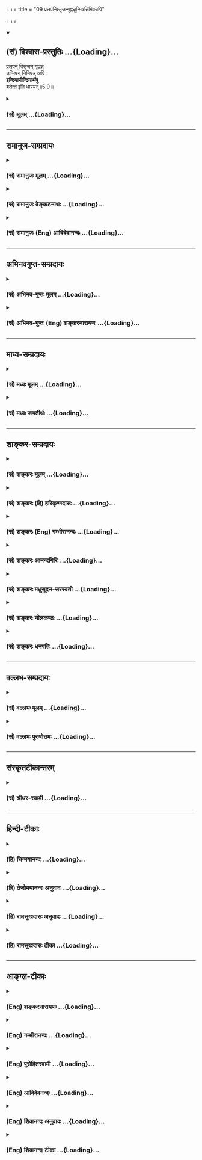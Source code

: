 +++
title = "09 प्रलपन्विसृजन्गृह्णन्नुन्मिषन्निमिषन्नपि"

+++
<div class="js_include" newlevelforh1="2" title="(सं) विश्वास-प्रस्तुतिः" unfilled url="/purANam_vaiShNavam/mahAbhAratam/06-bhIShma-parva/03-bhagavad-gItA-parva/saMskRtam/vishvAsa-prastutiH/05_karma-saMnyAsa-yogaH/09_pralapanvisRjangR.md">
<details open><summary><h2>(सं) विश्वास-प्रस्तुतिः ...{Loading}...</h2></summary>

प्रलपन् विसृजन् गृह्णन्न्  
उन्मिषन् निमिषन्न् अपि।  
**इन्द्रियाणीन्द्रियार्थेषु**  
**वर्तन्त** इति धारयन्॥5.9॥
</details>
</div>
<div class="js_include collapsed" newlevelforh1="3" title="(सं) मूलम्" unfilled url="/purANam_vaiShNavam/mahAbhAratam/06-bhIShma-parva/03-bhagavad-gItA-parva/saMskRtam/mUlam/05_karma-saMnyAsa-yogaH/09_pralapanvisRjangR.md">
<details><summary><h3>(सं) मूलम् ...{Loading}...</h3></summary>

प्रलपन्विसृजन्गृह्णन्नुन्मिषन्निमिषन्नपि।  
इन्द्रियाणीन्द्रियार्थेषु वर्तन्त इति धारयन्।।5.9।।
</details>
</div>


_________________
## रामानुज-सम्प्रदायः
<div class="js_include collapsed" newlevelforh1="3" title="(सं) रामानुजः मूलम्" unfilled url="/purANam_vaiShNavam/mahAbhAratam/06-bhIShma-parva/03-bhagavad-gItA-parva/saMskRtam/rAmAnujaH/mUlam/05_karma-saMnyAsa-yogaH/09_pralapanvisRjangR.md">
<details><summary><h3>(सं) रामानुजः मूलम् ...{Loading}...</h3></summary>

।।5.9।। एवम् आत्म**तत्त्ववित्** श्रोत्रादीनि ज्ञानेन्द्रियाणि वागादीनि
कर्मेन्द्रियाणि प्राणाः च स्वस्य विषयेषु **वर्तन्ते इति धारयन्**
अनुसन्दधानो न अहं **किञ्चित् करोमि इति मन्येत।** ज्ञानैकस्वभावस्य मम
कर्ममूलेन्द्रियप्राणसम्बन्धकृतम् ईदृशं कर्तृत्वम् न स्वरूपप्रयुक्तम् इति
मन्येत इत्यर्थः।

</details>
</div>
<div class="js_include collapsed" newlevelforh1="3" title="(सं) रामानुजः वेङ्कटनाथः" unfilled url="/purANam_vaiShNavam/mahAbhAratam/06-bhIShma-parva/03-bhagavad-gItA-parva/saMskRtam/rAmAnujaH/venkaTanAthaH/05_karma-saMnyAsa-yogaH/09_pralapanvisRjangR.md">
<details><summary><h3>(सं) रामानुजः वेङ्कटनाथः ...{Loading}...</h3></summary>

8 5.9।। एवमर्जुनस्य परिपृच्छतः साक्षात्प्रश्नस्योत्तरमुक्तम् अथ तदाशयविदो
भगवत आभिप्रायिकं वाक्यमुत्तरसङ्गत्यर्थं दर्शयति यत इति। युक्तोऽत्र
योगनिष्ठः तत्त्ववित् तदन्तर्गतात्मतत्त्वविज्ञानवान्। तदाह
एवमात्मतत्त्वविदिति। पश्यन् श्रृण्वन् स्पृशन् जिघ्रन् अश्नन् इति
चक्षुश्श्रोत्रत्वरघ्राणजिह्वाख्यज्ञानेन्द्रियव्यापाराः। गच्छन् प्रलपन्
विसृजन् गृह्णन् इति पादादिकर्मेन्द्रियव्यापाराः। तत्रविसृजन् इति
पायूपस्थव्यापारसङ्ग्रहः। उक्तं चपायूपस्थे विसर्गार्थमिन्द्रिये
तुल्यकर्मणी। विसर्गे च पुरीषस्य विसर्गे चाभिकामतः इति। स्वपन् श्वसन्
उन्मिषन् निमिषन् इति तुप्राणव्यापाराः। स्वापस्य तमोवृत्तित्वेऽपि
प्राणाधीनत्वं सिद्धम्। उन्मिषन् निमिषन् इति तु
व्यानाख्यप्राणव्यापारः। श्वसन् इति तु
प्राणसंज्ञकप्राणविशेषव्यापारः। गृह्णन् इति पाणिव्यापारपरोऽपि
अपानव्यापारस्यापि तन्त्रेण ग्राहकः। तदपानेनाजिघृक्षत्तदावयत्स य
एषोऽन्नस्य ग्रहो यद्वायुः ऐ.उ.3।10 इति। एवं विभागज्ञापनाय श्रोत्रादीनि
ज्ञानेन्द्रियाणि वागादीनि च कर्मेन्द्रियाणि प्राणाश्चेत्युक्तम्।
इन्द्रियशब्दोऽत्र सर्वेन्द्रियप्रवृत्त्यादिहेतुतया प्राणसंवादादिषु
प्रसिद्ध मुख्यप्राणमजहल्लक्षणया लक्षयतीति तात्पर्यम्। इन्द्रियार्थेषु
इत्येतदपि तथैव लक्षकमिति व्यञ्जनायस्वविषयेष्वित्युक्तम्।
नन्विन्द्रियप्राणेष्वर्कर्तृषु कर्तृत्वाध्यासः स्वस्याकर्तृत्वबुद्धिश्च
भ्रान्तिरेव स्यात् आत्मन एव कर्तृत्वस्यकर्ता शास्त्रार्थवत्त्वात्
ब्र.सू.2।3।33 इत्यादिभिःस्थापितत्वादित्यत्राहज्ञानैकस्वभावस्येति।
कर्मणां मिथ्यात्वानुसन्धानमिह परोक्तमयुक्तम्इन्द्रियाणीन्द्रियार्थेषु
वर्तन्ते इत्यस्याप्यननुसन्धेयत्वप्रसङ्गात्। मुक्तस्य
स्वेच्छागृहीतेन्द्रियादिव्यवच्छेदायोपाधीनामप्यौपाधिकत्वव्यञ्जनाय
चकर्ममूलशब्दः। ईदृशमिति पुण्यपापरूपमित्यर्थः। अत्रतत्त्ववित् इति
निरुपाधिकस्वरूपपरत्वात्कार्यकारण 13।20 इत्यादाविव न
चिदचिद्व्यापारविभागोक्तिः।  
  

</details>
</div>
<div class="js_include collapsed" newlevelforh1="3" title="(सं) रामानुजः (Eng) आदिदेवानन्दः" unfilled url="/purANam_vaiShNavam/mahAbhAratam/06-bhIShma-parva/03-bhagavad-gItA-parva/saMskRtam/rAmAnujaH/english/AdidevAnandaH/05_karma-saMnyAsa-yogaH/09_pralapanvisRjangR.md">
<details><summary><h3>(सं) रामानुजः (Eng) आदिदेवानन्दः ...{Loading}...</h3></summary>

5.8 - 5.9 Thus he who knows the truth concerning the self should reflect in mind that the ear and the other organs of sensation (Jnanendriyas) as also organs of action (Karmendriyas) and the vital currents (the Pranas)
are occupied with their own respective objects. Thus he should know, 'I do not do anything at all.' He should reflect, 'My intrinsic nature is one of knowledge. The sense of agency comes because of the association of the self with the senses and the Pranas which are rooted in Karma. It does not spring from my essential nature.'

</details>
</div>


_________________
## अभिनवगुप्त-सम्प्रदायः
<div class="js_include collapsed" newlevelforh1="3" title="(सं) अभिनव-गुप्तः मूलम्" unfilled url="/purANam_vaiShNavam/mahAbhAratam/06-bhIShma-parva/03-bhagavad-gItA-parva/saMskRtam/abhinava-guptaH/mUlam/05_karma-saMnyAsa-yogaH/09_pralapanvisRjangR.md">
<details><summary><h3>(सं) अभिनव-गुप्तः मूलम् ...{Loading}...</h3></summary>

।।5.7 5.11।। योगयुक्त इत्यादि आत्मसिद्धये इत्यन्तम्। सर्वभूतानामात्मभूतः
आत्मा यस्य स सर्वमपि कुर्वाणो न लिप्यते अकरणप्रतिषेधारूढत्वात्। अत एव
दर्शनादीनि कुर्वन्नपि असौ एवं धारयति प्रतिपत्तिदार्ढ्येन निश्चिनुते
चक्षुरादीनामिन्द्रियाणां यदि स्वविषयेषु प्रवृत्तिः मम किमायातम् न हि
अन्यस्य कृतेनापरस्य +++(S अन्यस्य कृतेनान्यस्य अन्यकृतेन परस्य)+++ लेपः इति।
तदेव ब्रह्मणि कर्मणां समर्पणम्। अत्र चिह्नम् अस्य गतसङ्गता। अतो न
लिप्यते। योगिनश्च केवलैः सङ्गरहितैः परस्परानपेक्षिभिश्च कायादिभिः
कुर्वन्ति कर्माणि सङ्गाभावात्।

</details>
</div>
<div class="js_include collapsed" newlevelforh1="3" title="(सं) अभिनव-गुप्तः (Eng) शङ्करनारायणः" unfilled url="/purANam_vaiShNavam/mahAbhAratam/06-bhIShma-parva/03-bhagavad-gItA-parva/saMskRtam/abhinava-guptaH/english/shankaranArAyaNaH/05_karma-saMnyAsa-yogaH/09_pralapanvisRjangR.md">
<details><summary><h3>(सं) अभिनव-गुप्तः (Eng) शङ्करनारायणः ...{Loading}...</h3></summary>

5.9 See Comment under 5.11

</details>
</div>


_________________
## माध्व-सम्प्रदायः
<div class="js_include collapsed" newlevelforh1="3" title="(सं) मध्वः मूलम्" unfilled url="/purANam_vaiShNavam/mahAbhAratam/06-bhIShma-parva/03-bhagavad-gItA-parva/saMskRtam/madhvaH/mUlam/05_karma-saMnyAsa-yogaH/09_pralapanvisRjangR.md">
<details><summary><h3>(सं) मध्वः मूलम् ...{Loading}...</h3></summary>

।।5.8 5.9।। सन्न्यासं स्पष्टयति पुनः श्लोकद्वयेन।

</details>
</div>
<div class="js_include collapsed" newlevelforh1="3" title="(सं) मध्वः जयतीर्थः" unfilled url="/purANam_vaiShNavam/mahAbhAratam/06-bhIShma-parva/03-bhagavad-gItA-parva/saMskRtam/madhvaH/jayatIrthaH/05_karma-saMnyAsa-yogaH/09_pralapanvisRjangR.md">
<details><summary><h3>(सं) मध्वः जयतीर्थः ...{Loading}...</h3></summary>

।।5.8 5.9।। नैव किञ्चिदित्यादेः प्रतिपाद्यमाह **सन्न्यासमि**ति। ज्ञेयः
इत्यादिनाविशुद्धात्मा इत्यादिना च स्पष्टीकृतत्वात् **पुनरि**ति। स्पष्टं
च प्रागनुक्तसङ्कल्पत्यागस्याभिधानात्।

</details>
</div>


_________________
## शाङ्कर-सम्प्रदायः
<div class="js_include collapsed" newlevelforh1="3" title="(सं) शङ्करः मूलम्" unfilled url="/purANam_vaiShNavam/mahAbhAratam/06-bhIShma-parva/03-bhagavad-gItA-parva/saMskRtam/shankaraH/mUlam/05_karma-saMnyAsa-yogaH/09_pralapanvisRjangR.md">
<details><summary><h3>(सं) शङ्करः मूलम् ...{Loading}...</h3></summary>

।।5.8 5.9।। **नैव किञ्चित् करोमीति युक्तः** समाहितः सन् **मन्येत**
चिन्तयेत् **तत्त्ववित्** आत्मनो याथात्म्यं तत्त्वं वेत्तीति तत्त्ववित्
परमार्थदर्शीत्यर्थः।। कदा कथं वा तत्त्वमवधारयन् मन्येत इति उच्यते
पश्यन्निति। मन्येत इति पूर्वेण संबन्धः। यस्य एवं तत्त्वविदः
सर्वकार्यकरणचेष्टासु कर्मसु अकर्मैव पश्यतः सम्यग्दर्शिनः तस्य
सर्वकर्मसंन्यासे एव अधिकारः कर्मणः अभावदर्शनात्। न हि मृगतृष्णिकायाम्
उदकबुद्ध्या पानाय प्रवृत्तः उदकाभावज्ञानेऽपि तत्रैव पानप्रयोजनाय
प्रवर्तते।।  
  
यस्तु पुनः अतत्त्ववित् प्रवृत्तश्च कर्मयोगे

</details>
</div>
<div class="js_include collapsed" newlevelforh1="3" title="(सं) शङ्करः (हि) हरिकृष्णदासः" unfilled url="/purANam_vaiShNavam/mahAbhAratam/06-bhIShma-parva/03-bhagavad-gItA-parva/saMskRtam/shankaraH/hindI/harikRShNadAsaH/05_karma-saMnyAsa-yogaH/09_pralapanvisRjangR.md">
<details><summary><h3>(सं) शङ्करः (हि) हरिकृष्णदासः ...{Loading}...</h3></summary>

।।5.9।। तत्त्वको समझकर कब और किस प्रकार ऐसे माने सो कहते हैं ( देखता
सुनता छूता सूँघता खाता चलता सोता श्वास लेता बोलता त्याग करता ग्रहण करता
तथा आँखोंको खोलता और मूँदता हुआ भी इन्द्रियाँ इन्द्रियोंके विषयमें बर्त
रही हैं ऐसे समझकर ) ऐसे माने कि मैं कुछ भी नहीं करता। इस प्रकार इसका
पहलेके आधे श्लोकसे सम्बन्ध है। जो इस प्रकार तत्त्वज्ञानी है अर्थात् सब
इन्द्रियाँ और अन्तःकरणोंकी चेष्टारूप कर्मोंमें अकर्म देखनेवाला है वह
अपनेमें कर्मोंका अभाव देखता है इसलिये उस यथार्थ ज्ञानीका
सर्वकर्मसंन्यासमें ही अधिकार है। क्योंकि मृगतृष्णिकामें जल समझकर उसको
पीनेके लिये प्रवृत्त हुआ मनुष्य उसमें जलके अभावका ज्ञान हो जानेपर फिर भी
वही जल पीनेके लिये प्रवृत्त नहीं होता।

</details>
</div>
<div class="js_include collapsed" newlevelforh1="3" title="(सं) शङ्करः (Eng) गम्भीरानन्दः" unfilled url="/purANam_vaiShNavam/mahAbhAratam/06-bhIShma-parva/03-bhagavad-gItA-parva/saMskRtam/shankaraH/english/gambhIrAnandaH/05_karma-saMnyAsa-yogaH/09_pralapanvisRjangR.md">
<details><summary><h3>(सं) शङ्करः (Eng) गम्भीरानन्दः ...{Loading}...</h3></summary>

5.9 Yuktah, remaining absorbed in the Self; tattva-vit, the knower of
Reality-knower of the real nature of Truth, of the Self, i.e., the seer
of the supreme Reality; manyeta, should think; 'na karomi eva, I
certainly do not do; kincit, anything.' Having realized the Truth, when
or how should he think; This is being answered; Api, even; pasyan, while
seeing; srnvan, hearing; sprsan, touching; jighran, smelling; asnan,
eating; gacchan, moving; svapan, sleeping; svasan, breathing; pralapan,
speaking; visrjan, releasing; grhnan, holding; unmisan, opening;
nimisan, closing the eyes. All these are to be connected with the above
manyeta (should think). For the man who has known the Truth thus, who
finds nothing but inaction in action-in all the movements of the body
and organs-, and who has full realization, there is competence only for
giving up all actions because of his realization of the nonexistence of
actions. Indeed, one who proceeds to drink water in a mirage thinking
that water is there, surely does not go there itself for drinking water
even after knowing that no water exists there!

</details>
</div>
<div class="js_include collapsed" newlevelforh1="3" title="(सं) शङ्करः आनन्दगिरिः" unfilled url="/purANam_vaiShNavam/mahAbhAratam/06-bhIShma-parva/03-bhagavad-gItA-parva/saMskRtam/shankaraH/AnandagiriH/05_karma-saMnyAsa-yogaH/09_pralapanvisRjangR.md">
<details><summary><h3>(सं) शङ्करः आनन्दगिरिः ...{Loading}...</h3></summary>

।।5.9।। सार्धं समनन्तरश्लोकमाकाङ्क्षापूर्वकमुत्थापयति **कदेत्यादिना।**
चक्षुरादिज्ञानेन्द्रियैर्वागादिकर्मेन्द्रियैः
प्राणादिवायुभेदैरन्तःकरणचतुष्टयेन च तत्तच्चेष्टानिर्वर्तनावस्थायां
तत्तदर्थेषु सर्वा प्रवृत्तिरिन्द्रियाणामेवेत्यनुसंदधानो नैव
किंचित्करोमीति विद्वान्प्रतिपद्यत इत्यर्थः। यथोक्तस्य विदुषो
विध्यभावेऽपि विद्यासामर्थ्यात्प्रतिपत्तिकर्मभूतं कर्मसंन्यासं
फलात्मकमभिलषति **यस्येति।** अज्ञस्येव विदुषोऽपि कर्मसु
प्रवृत्तिसंभवात्कुतः संन्यासेऽधिकारः स्यादित्याशङ्क्याह **नहीति।**

</details>
</div>
<div class="js_include collapsed" newlevelforh1="3" title="(सं) शङ्करः मधुसूदन-सरस्वती" unfilled url="/purANam_vaiShNavam/mahAbhAratam/06-bhIShma-parva/03-bhagavad-gItA-parva/saMskRtam/shankaraH/madhusUdana-sarasvatI/05_karma-saMnyAsa-yogaH/09_pralapanvisRjangR.md">
<details><summary><h3>(सं) शङ्करः मधुसूदन-सरस्वती ...{Loading}...</h3></summary>

।।5.9।। तत्र दर्शनश्रवणस्पर्शनघ्राणाशनानि चक्षुःश्रोत्रत्वग्घ्राणरसनानां
पञ्चज्ञानेन्द्रियाणां
व्यापाराःपश्यन्शृण्वन्स्पृशञ्जिघ्रन्नश्नन्नित्युक्ताः। गतिः पादयोः
प्रलापो वाचः विसर्गः पायुपस्थयोः ग्रहणं हस्तयोरिति पञ्च
कर्मेन्द्रियव्यापाराः गच्छन्प्रलपन्विसृजन्गृह्णन्नित्युक्ताः। श्वसन्निति
प्राणादिपञ्चकस्य व्यापारोपलक्षणम्। उन्मिषन्निमिषन्निति
नागकूर्मादिपञ्चकस्य। स्वपन्नित्यन्तःकरणचतुष्टस्य। अर्थक्रमवशात्पाठक्रमं
भंक्त्वा व्याख्याताविमौ श्लोकौ।
यस्मात्सर्वव्यापारेष्वप्यात्मनोऽकर्तृत्वमेव पश्यति अतः कुर्वन्नपि न
लिप्यत इति युक्तमेवोक्तमिति भावः।

</details>
</div>
<div class="js_include collapsed" newlevelforh1="3" title="(सं) शङ्करः नीलकण्ठः" unfilled url="/purANam_vaiShNavam/mahAbhAratam/06-bhIShma-parva/03-bhagavad-gItA-parva/saMskRtam/shankaraH/nIlakaNThaH/05_karma-saMnyAsa-yogaH/09_pralapanvisRjangR.md">
<details><summary><h3>(सं) शङ्करः नीलकण्ठः ...{Loading}...</h3></summary>

।।5.8 5.9।। न लिप्यत इत्येतदुपपादयति **नैवेति** **द्वाभ्याम्।**
तत्त्ववित् अहं नैव किंचित्करोमीति मन्येत मन्यते। तत्र हेतुः। इन्द्रियाणि
उपलक्षणमिदं प्राणादेरपि। इन्द्रियादय इन्द्रियार्थेषु स्वेषु विषयेषु
वर्तन्ते इति धारयन्निश्चिन्वन्नत्वहं विषयेषु वर्ते इति मन्यते।
धारयन्निति हेतौ शतृप्रत्ययः। अत्र दर्शनादयः पञ्चज्ञानेन्द्रियाणां
व्यापाराः। गमनविसर्गप्रलपनग्रहणानि कर्मेन्द्रियाणाम्। तानिच
आनन्दस्योपलक्षणानि। श्वसन्निति प्राणस्य स्वपन्निति बुद्धेः
उन्मेषणनिमेषणे कूर्माख्यप्राणस्येति विभागः। क्रमस्त्वविवक्षितः। एतानि
कुर्वन्नप्यभिमानाभावान्नलिप्यत इत्यर्थः।

</details>
</div>
<div class="js_include collapsed" newlevelforh1="3" title="(सं) शङ्करः धनपतिः" unfilled url="/purANam_vaiShNavam/mahAbhAratam/06-bhIShma-parva/03-bhagavad-gItA-parva/saMskRtam/shankaraH/dhanapatiH/05_karma-saMnyAsa-yogaH/09_pralapanvisRjangR.md">
<details><summary><h3>(सं) शङ्करः धनपतिः ...{Loading}...</h3></summary>

।।5.8 5.9।। कुर्वन्नपि कुतो न लिप्यत इत्याशङ्क्य यतोऽसौ परमार्थतो न
करोतीत्याह द्वाभ्याम् **नैवेति।** युक्तः समाहितः सन्नादौ कर्मयोगयुक्त
इति वाऽयं पक्षोऽध्याहारसापेक्षत्वादाचार्यैरुपेक्षितिः।
तत्त्ववित्परमार्थदर्शी नैव किंचित्करोमीति मन्येत मन्यते।
कदेत्यपेक्षायामाह पश्यन्नित्यादि। अपेः सर्वत्र संबन्धः।
पश्यन्नित्यादिज्ञानेन्द्रियाणां व्यापारान् गच्छन्निति पादयोर्व्यापारं
स्वपन्निति बुद्धेः श्वसन्निति प्राणस्य प्रलपन्निति वाचः विसृजन्निति
पायूपस्थयोः गृह्णन्निति हस्तयोः उन्मिषन्निमिषन्निति कूर्माख्यप्राणस्य
कुर्वन्नपीन्द्रियाणीन्द्रियार्थेषु वर्तन्ते नाहमसङ्ग आत्मेति धारयन्
बुद्य्धा निश्चयं कुर्वन् किंचित्सरोमीति तत्त्वविन्मन्यतेऽतो न लिप्यत
इत्यर्थः। यद्वानन्वेवं कर्तृत्वाभिमानशून्य इन्द्रियैः प्रतिषिद्धमपि
कुर्यादित्यत आह **इन्द्रियाणीति।** इन्द्रियाणीन्द्रियार्थेष्विष्टेषु
विषयेषु वर्तन्त इति हेतोरन्याय्यमपि कुर्युरित्य इन्द्रियाणि
धारयन्त्त्स्वायत्तानि यथेष्टसंचारपराङ्भुखानि कुर्वन्निति। अस्मिन्पक्षे
प्रकरणविरोधोऽनुषक्लेशश्च परिहर्तव्यः।

</details>
</div>


_________________
## वल्लभ-सम्प्रदायः
<div class="js_include collapsed" newlevelforh1="3" title="(सं) वल्लभः मूलम्" unfilled url="/purANam_vaiShNavam/mahAbhAratam/06-bhIShma-parva/03-bhagavad-gItA-parva/saMskRtam/vallabhaH/mUlam/05_karma-saMnyAsa-yogaH/09_pralapanvisRjangR.md">
<details><summary><h3>(सं) वल्लभः मूलम् ...{Loading}...</h3></summary>

।।5.8 5.9।। कुर्वन्नपि न लिप्यते इत्येतद्विरुद्धमित्याशङ्क्य
सर्वेन्द्रियव्यापारसत्वेऽपि कर्तृत्त्वाद्यभिमानाभावेन
निर्द्वन्द्वत्वान्न विरुद्धमित्याह नैव किञ्चिदिति। मनस इन्द्रियाणां च
व्यापाराःउन्मिषन्निमिषन्नपि इत्यन्तं निर्दिष्टाः। स्वविषयेषु
हीमानीन्द्रियाणि प्रवर्त्तन्ते नाहमिति। साङ्ख्यवद्धारवन् न लिप्यते। तथा
चोक्तं सूत्रकृतातदविगम उत्तरपूर्वाघयोरश्लेषविनाशौ ब्र.सू.4।1।13 इति।
कर्मभिर्न स बध्यतेइति।

</details>
</div>
<div class="js_include collapsed" newlevelforh1="3" title="(सं) वल्लभः पुरुषोत्तमः" unfilled url="/purANam_vaiShNavam/mahAbhAratam/06-bhIShma-parva/03-bhagavad-gItA-parva/saMskRtam/vallabhaH/puruShottamaH/05_karma-saMnyAsa-yogaH/09_pralapanvisRjangR.md">
<details><summary><h3>(सं) वल्लभः पुरुषोत्तमः ...{Loading}...</h3></summary>

।। 5.9ननु नियतफलस्य कर्मणः कृतस्य कथं न फलं इत्याशङ्क्याह नैव
किञ्चिदित्यादित्रयेण। तत्त्ववित् भगवदिङ्गितज्ञः युक्तः मद्भावयुक्तः
सन्नैव किञ्चित्करोमि अहं किञ्चिदपि न करोमि किन्तु भगवदिच्छया तदाज्ञया
यथा स कारयति तथा वारिवशात्तृणादिचलनवत् कर्म किमपि मत्तो न भवति न त्वहं
करोमि इति यो मन्येत स पापेन कर्मजफलेन न लिप्यते। एवंरूपस्य स्थितिमाह
पश्यन्निति। भावात्मकेन मनसा स्थिरीकृतालौकिकेन्द्रियैश्चक्षुःप्रभृतिभिः
पश्यन् भगवत्स्वरूपदर्शनं कुर्वन् शृण्वन् भगवत्कूजितवेण्वादिशब्दान्
स्पृशन् भगवच्चरणारविन्दस्पर्श कुर्वन् जिघ्रन् भगवन्मुखामोदाद्याघ्राणं
कुर्वन् अश्रन्৷৷. गच्छन् गोचारणादिलीलायां सङ्गे गच्छन् स्वपन् लीलादिसमये
नेत्रमुद्रणं कुर्वन् श्वसन् विप्रयोगादिना श्वासविमोकं कुर्वन् प्रलपन्
तद्भावेन मत्तावस्थायां भ्रमरवद्गानं कुर्वन् विसृजन् तदवस्थायामेव दूरे
यच्छन् गृह्णन् तदवस्थयैवालिङ्गनादि चरणेषु कुर्वन् उन्मिषन्
मत्तावस्थात्यागेन स्वरूपानुभवं कुर्वन् निमिषन् तत्सुखानुभवेन
नेत्रनिमीलनं कुर्वन् इन्द्रियाणि इन्द्रियार्थेषु भगवदवयवेषु वर्तन्त इति
धारयन्।  
  

</details>
</div>


_________________
## संस्कृतटीकान्तरम्
<div class="js_include collapsed" newlevelforh1="3" title="(सं) श्रीधर-स्वामी" unfilled url="/purANam_vaiShNavam/mahAbhAratam/06-bhIShma-parva/03-bhagavad-gItA-parva/saMskRtam/shrIdhara-svAmI/05_karma-saMnyAsa-yogaH/09_pralapanvisRjangR.md">
<details><summary><h3>(सं) श्रीधर-स्वामी ...{Loading}...</h3></summary>

।।5.8 5.9।। कर्म कुर्वन्नपि न लिप्यत इत्येतद्विरुद्धमित्याशङ्क्य
कर्तृत्वाभिमानाभावान्न विरुद्धमित्याह **नैवेति** द्वाभ्याम्। कर्मयोगेन
युक्तः क्रमेण तत्त्वविद्भूत्वा दर्शनश्रवणादीनि कुर्वन्नपि
इन्द्रियाणीन्द्रियार्थेषु वर्तन्त इति धारयन्बुद्ध्या निश्चित्य
किंचिदप्यहं न करोमीति मन्येत मन्यते। तत्र दर्शनश्रवणस्पर्शनावघ्राणाशनानि
चक्षुरादिज्ञानेन्द्रियव्यापाराः गतिः पादयोः स्वापो बुद्धेः श्वासः
प्राणस्य प्रलपनं वागिन्द्रियस्य विसर्गः पायूपस्थयोः ग्रहणं हस्तयोः
उन्मेषणनिमेषणे कूर्माख्यप्राणस्येति विवेकः। एतानि कर्माणि
कुर्वन्नप्यनभिमानाद्ब्रह्मविन्न लिप्यते। तथाच पारमर्षं सूत्रं तदधिगम
उत्तरपूर्वाघयोरश्लेषविनाशौ तद्व्यपदेशात इति।

</details>
</div>


_________________
## हिन्दी-टीकाः
<div class="js_include collapsed" newlevelforh1="3" title="(हि) चिन्मयानन्दः" unfilled url="/purANam_vaiShNavam/mahAbhAratam/06-bhIShma-parva/03-bhagavad-gItA-parva/hindI/chinmayAnandaH/05_karma-saMnyAsa-yogaH/09_pralapanvisRjangR.md">
<details><summary><h3>(हि) चिन्मयानन्दः ...{Loading}...</h3></summary>

।।5.9।। एक ज्ञानी सिद्ध पुरुष भी जगत् में औरों के समान ही कुशलतापूर्वक
कर्म करते हुए रहता है न कि पाषाण की प्रतिमा के समान निष्क्रिय होकर। सर्व
सामान्य और स्वाभाविक क्रियायों की एक सूची ही इन दो श्लोकों में दी हुई है
जैसे देखता हुआ सुनता हुआ৷৷.आदि। भगवान् कहते हैं कि जीवन की इन अपरिहार्य
क्रियायों में ज्ञानी पुरुष किसी प्रकार का कर्तृत्व अभिमान नहीं
रखता। निद्रा अवस्था में अहंकार के अभाव में हमें अपनी श्वसन क्रिया का कोई
भान नहीं रहता। इसी प्रकार अहंकार के नष्ट होने पर उपर्युक्त सभी क्रियाएँ
अपने स्वाभाविक रूप से होती रहती हैं। परन्तु ज्ञानी पुरुष को सदा यह भान
रहता है कि मैं किंचिन्मात्र कर्म नहीं करता हूँ। इसका अर्थ यह नहीं हुआ कि
सिद्ध पुरुष उपचाररहित नींद में चलने वाला रोगी बन जाता है दोनों में मुख्य
भेद यह है कि नींद में चलने वाले को किसी प्रकार का भान नहीं रहता जबकि
ज्ञानी पुरुष अपने चैतन्य स्वरूप के प्रति सदा जागरूक रहता है। युक्त
अर्थात् आत्मस्वरूप में स्थित इस शब्द के द्वारा यह सूचित करते हैं कि
अहंकार का पूर्ण त्याग करना केवल आत्मज्ञानी के लिये ही संभव हो सकता है।
इस युक्तता में साधक तथा सिद्ध पुरुषों के भेद से कुछ तारतम्य होता है।
जहाँ साधकगण अध्ययन श्रवण मनन आदि की सहायता से बौद्धिक स्तर पर स्वस्वरूप
के प्रति सजग रहने का प्रयत्न करते हैं वहाँ सिद्ध पुरुष के लिए तो
स्वस्वरूपानुभूति सदा सहज रूप में बनी ही रहती है। अत अहंकार का त्याग करने
के लिए हमको आत्मज्ञान प्राप्त करना चाहिए। जाग्रत अवस्था के अपने
व्यक्तित्व का विस्मरण होने पर ही हम अपने ही बनाये स्वप्न के शिकार बन
जाते हैं। स्वप्नावस्था के दुखों का अन्त तभी होगा जब हम पुन अपने जाग्रत
अवस्था के स्वरूप का साक्षात्कार कर लेंगे। इसी प्रकार मैं कर्ता हूँ इस
अविद्या जनित कर्तृत्व भाव की निवृत्ति आत्मस्वरूप के सम्यक् ज्ञान से ही
होगी कि आत्मा अर्थात् मैं अकर्ता हूँ। इसी तथ्य को इस श्लोक में दर्शाया
गया है कि ज्ञानी पुरुष जानता है कि इन्द्रियाँं अपनेअपने विषयों में विचरण
करती हैं जबकि आत्मा सदा अकर्त्ता ही है। यदि समुद्र चेतन होता तो वह स्वयं
में ही उत्पन्न और नष्ट होती हुई लहरों को देख सकता। आत्मस्वरूप में स्थित
ज्ञानी पुरुष शरीरादि उपाधियों द्वारा किये जा रहे कर्मों को साक्षी भाव से
देखता रहता है। टंकण (टाइप) करते हुए हम अपनी उँगलियों को कार्यरत देख सकते
हैं और तब टाइप राइटर पर चलती उँगलियों की क्रिया एक क्रीड़ा बन जाती है।
यही स्थिति है ज्ञानी पुरुष की। चिन्ता और विक्षेप से रहित हुआ आत्मानुभूति
में स्थित पुरुष का यह निश्चयात्मक ज्ञान होता है कि मैं किंचिन्मात्र कर्म
नहीं करता हूँ। परन्तु कर्म में ही प्रवृत्त अतत्त्ववित् पुरुष को किस
प्रकार कर्म करने चाहिये भगवान् कहते हैं

</details>
</div>
<div class="js_include collapsed" newlevelforh1="3" title="(हि) तेजोमयानन्दः अनुवादः" unfilled url="/purANam_vaiShNavam/mahAbhAratam/06-bhIShma-parva/03-bhagavad-gItA-parva/hindI/tejomayAnandaH/anuvAdaH/05_karma-saMnyAsa-yogaH/09_pralapanvisRjangR.md">
<details><summary><h3>(हि) तेजोमयानन्दः अनुवादः ...{Loading}...</h3></summary>

।।5.9।। बोलता हुआ, त्यागता हुआ, ग्रहण करता हुआ तथा आँखों को खोलता और
बन्द करता हुआ (वह) निश्चयात्मक रूप से जानता है कि सब इन्द्रियाँ
अपने-अपने विषयों में विचरण कर रही हैं।।

</details>
</div>
<div class="js_include collapsed" newlevelforh1="3" title="(हि) रामसुखदासः अनुवादः" unfilled url="/purANam_vaiShNavam/mahAbhAratam/06-bhIShma-parva/03-bhagavad-gItA-parva/hindI/rAmasukhadAsaH/anuvAdaH/05_karma-saMnyAsa-yogaH/09_pralapanvisRjangR.md">
<details><summary><h3>(हि) रामसुखदासः अनुवादः ...{Loading}...</h3></summary>

।।5.8 -- 5.9।। तत्त्वको जाननेवाला साङ्ख्ययोगी देखता, सुनता, छूता, सूँघता,
खाता, चलता, ग्रहण करता, बोलता, मल-मूत्र का त्याग करता, सोता हुआ, श्वास
लेता तथा आँखें खोलता और मूँदता हुआ भी 'सम्पूर्ण इन्द्रियाँ इन्द्रियोंके
विषयोंमें बरत रही हैं' -- ऐसा समझकर 'मैं (स्वयं) कुछ भी नहीं करता हूँ'
-- ऐसा माने।

</details>
</div>
<div class="js_include collapsed" newlevelforh1="3" title="(हि) रामसुखदासः टीका" unfilled url="/purANam_vaiShNavam/mahAbhAratam/06-bhIShma-parva/03-bhagavad-gItA-parva/hindI/rAmasukhadAsaH/TIkA/05_karma-saMnyAsa-yogaH/09_pralapanvisRjangR.md">
<details><summary><h3>(हि) रामसुखदासः टीका ...{Loading}...</h3></summary>

5.9।।***व्याख्या--*'तत्त्ववित् युक्तः'--**यहाँ ये पद साङ्ख्य-योगके
विवेकशील साधकके वाचक हैं, जो तत्त्ववित् महापुरुषकी तरह निर्भ्रान्त अनुभव
करनेके लिये तत्पर रहता है। उसमें ऐसा विवेक जाग्रत् हो गया है कि सब
क्रियाएँ प्रकृतिमें ही हो रही हैं, उन क्रियाओंका मेरे साथ कोई सम्बन्ध है
ही नहीं। जो अपनेमें अर्थात् स्वरूपमें कभी किञ्चिन्मात्र भी किसी क्रियाके
कर्तापनको नहीं देखता, वह **'तत्त्ववित्'** है। उसमें नित्य-निरन्तर
स्वाभाविक ही यह सावधानी रहती है कि स्वरूपमें कर्तापन है ही नहीं।
प्रकृतिके कार्य शरीर, इन्द्रियाँ, मन, बुद्धि, प्राण आदिके साथ वह कभी भी
अपनी एकता स्वीकार नहीं करता, इसलिये इनके द्वारा होनेवाली क्रियाओंको वह
अपनी क्रियाएँ मान ही कैसे सकता है;

</details>
</div>


_________________
## आङ्ग्ल-टीकाः
<div class="js_include collapsed" newlevelforh1="3" title="(Eng) शङ्करनारायणः" unfilled url="/purANam_vaiShNavam/mahAbhAratam/06-bhIShma-parva/03-bhagavad-gItA-parva/english/shankaranArAyaNaH/05_karma-saMnyAsa-yogaH/09_pralapanvisRjangR.md">
<details><summary><h3>(Eng) शङ्करनारायणः ...{Loading}...</h3></summary>

5.9. Taking, rejecting, receiving, opening and closing the eyes, bears in mind that the sense-organs are on their respective objects; and

</details>
</div>
<div class="js_include collapsed" newlevelforh1="3" title="(Eng) गम्भीरानन्दः" unfilled url="/purANam_vaiShNavam/mahAbhAratam/06-bhIShma-parva/03-bhagavad-gItA-parva/english/gambhIrAnandaH/05_karma-saMnyAsa-yogaH/09_pralapanvisRjangR.md">
<details><summary><h3>(Eng) गम्भीरानन्दः ...{Loading}...</h3></summary>

5.8-5.9 Remaining absorbed in the Self, the knower of Reality should think, 'I certainly do not do anything', even while seeing, hearing,
touching, smelling, eating, moving, sleeping, breathing, speaking,
releasing, holding, opening and closing the eyes-remembering that the organs function in relation to the objects of the organs.

</details>
</div>
<div class="js_include collapsed" newlevelforh1="3" title="(Eng) पुरोहितस्वामी" unfilled url="/purANam_vaiShNavam/mahAbhAratam/06-bhIShma-parva/03-bhagavad-gItA-parva/english/purohitasvAmI/05_karma-saMnyAsa-yogaH/09_pralapanvisRjangR.md">
<details><summary><h3>(Eng) पुरोहितस्वामी ...{Loading}...</h3></summary>

5.9 Though he talks, though he gives and receives, though he opens his eyes and shuts them, he still knows that his senses are merely disporting themselves among the objects of perception.

</details>
</div>
<div class="js_include collapsed" newlevelforh1="3" title="(Eng) आदिदेवनन्दः" unfilled url="/purANam_vaiShNavam/mahAbhAratam/06-bhIShma-parva/03-bhagavad-gItA-parva/english/AdidevanandaH/05_karma-saMnyAsa-yogaH/09_pralapanvisRjangR.md">
<details><summary><h3>(Eng) आदिदेवनन्दः ...{Loading}...</h3></summary>

5.9 Speaking, discharging, grasping, opening, closing his eyes etc. He should always bear in mind that the senses operate among sense-objects.

</details>
</div>
<div class="js_include collapsed" newlevelforh1="3" title="(Eng) शिवानन्दः अनुवादः" unfilled url="/purANam_vaiShNavam/mahAbhAratam/06-bhIShma-parva/03-bhagavad-gItA-parva/english/shivAnandaH/anuvAdaH/05_karma-saMnyAsa-yogaH/09_pralapanvisRjangR.md">
<details><summary><h3>(Eng) शिवानन्दः अनुवादः ...{Loading}...</h3></summary>

5.9 Speaking, letting go, seizing, opening and closing the eyes convinced that the senses move among the sense-objects.

</details>
</div>
<div class="js_include collapsed" newlevelforh1="3" title="(Eng) शिवानन्दः टीका" unfilled url="/purANam_vaiShNavam/mahAbhAratam/06-bhIShma-parva/03-bhagavad-gItA-parva/english/shivAnandaH/TIkA/05_karma-saMnyAsa-yogaH/09_pralapanvisRjangR.md">
<details><summary><h3>(Eng) शिवानन्दः टीका ...{Loading}...</h3></summary>

5.9 प्रलपन् speaking; विसृजन् letting go; गृह्णन् seizing; उन्मिषन्
opening (the eyes); निमिषन् closing (the eyes); अपि also; इन्द्रियाणि
the senses; इन्द्रियार्थेषु amongst the senseobjects; वर्तन्ते move; इति
thus; धारयन् being convinced.Commentary The liberated sage or a Jnani always remains as a witness of the activities of the senses as he identifies himself with the Self or Brahman. He thinks and says; I do not see the eyes perceive. I do not hear the ears hear. I do not smell;
the nose smells; etc. He beholds,inaction in action as he has burnt his actions in the fire of wisdom. (Cf.XIV.1923)

</details>
</div>
